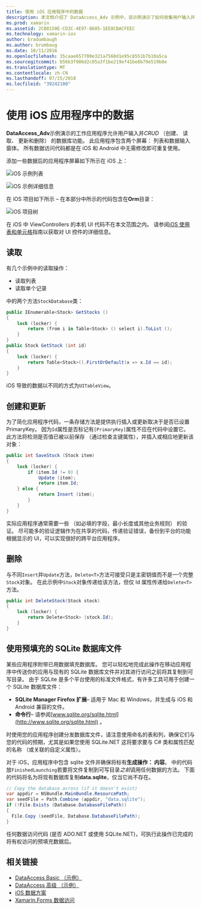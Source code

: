 ```yaml
---
title: 使用 iOS 应用程序中的数据
description: 本文档介绍了 DataAccess_Adv 示例中，该示例演示了如何收集用户输入并执行创建、 读取、 更新和删除 (CRUD) 数据库中的 Xamarin.iOS 应用程序的操作。
ms.prod: xamarin
ms.assetid: 2CB8150E-CD2C-4E97-8605-1EE8CBACFEEC
ms.technology: xamarin-ios
author: bradumbaugh
ms.author: brumbaug
ms.date: 10/11/2016
ms.openlocfilehash: 35caae657700e321a7560d1e95c8551b7b10a5ca
ms.sourcegitcommit: b56b3f906d2c05a3f1be219ef41be8b79e519b8e
ms.translationtype: MT
ms.contentlocale: zh-CN
ms.lasthandoff: 07/25/2018
ms.locfileid: "39242100"
---
```

# <a name="using-data-in-an-ios-app"></a>使用 iOS 应用程序中的数据

**DataAccess_Adv**示例演示的工作应用程序允许用户输入并*CRUD* （创建、 读取、 更新和删除） 的数据库功能。 此应用程序包含两个屏幕： 列表和数据输入窗体。 所有数据访问代码都是在 iOS 和 Android 中无需修改即可重复使用。

添加一些数据后的应用程序屏幕如下所示在 iOS 上：

 ![](using-data-in-an-app-images/image9.png "iOS 示例列表")

 ![](using-data-in-an-app-images/image10.png "iOS 示例详细信息")

在 iOS 项目如下所示 – 在本部分中所示的代码包含在**Orm**目录：

 ![](using-data-in-an-app-images/image13.png "iOS 项目树")

在 iOS 中 ViewControllers 的本机 UI 代码不在本文范围之内。
请参阅[iOS 使用表和单元格](~/ios/user-interface/controls/tables/index.md)指南以获取对 UI 控件的详细信息。

## <a name="read"></a>读取

有几个示例中的读取操作：

-  读取列表
-  读取单个记录


中的两个方法`StockDatabase`类：

```csharp
public IEnumerable<Stock> GetStocks ()
{
    lock (locker) {
        return (from i in Table<Stock> () select i).ToList ();
    }
}
public Stock GetStock (int id)
{
    lock (locker) {
        return Table<Stock>().FirstOrDefault(x => x.Id == id);
    }
}
```

iOS 导致的数据以不同的方式为`UITableView`。

## <a name="create-and-update"></a>创建和更新

为了简化应用程序代码，一条存储方法是提供执行插入或更新取决于是否已设置 PrimaryKey。 因为`Id`属性是否标记有`[PrimaryKey]`属性不应在代码中设置它。
此方法将检测是否值已被以前保存 （通过检查主键属性），并插入或相应地更新该对象：

```csharp
public int SaveStock (Stock item)
{
    lock (locker) {
        if (item.Id != 0) {
            Update (item);
            return item.Id;
    } else {
            return Insert (item);
        }
    }
}
```



实际应用程序通常需要一些 （如必填的字段，最小长度或其他业务规则） 的验证。
尽可能多的验证逻辑作为在共享的代码，传递验证错误，备份到平台的功能根据显示的 UI，可以实现很好的跨平台应用程序。

## <a name="delete"></a>删除

与不同`Insert`并`Update`方法，`Delete<T>`方法可接受只是主密钥值而不是一个完整`Stock`对象。
在此示例中`Stock`对象传递给该方法，但仅 Id 属性传递给`Delete<T>`方法。

```csharp
public int DeleteStock(Stock stock)
{
    lock (locker) {
        return Delete<Stock> (stock.Id);
    }
}
```

## <a name="using-a-pre-populated-sqlite-database-file"></a>使用预填充的 SQLite 数据库文件

某些应用程序附带已用数据填充数据库。
您可以轻松地完成此操作在移动应用程序中传送你的应用与现有的 SQLite 数据库文件并对其进行访问之前将其复制到可写目录。 由于 SQLite 是多个平台使用的标准文件格式，有许多工具可用于创建一个 SQLite 数据库文件：

-  **SQLite Manager Firefox 扩展**– 适用于 Mac 和 Windows，并生成与 iOS 和 Android 兼容的文件。
-  **命令行**– 请参阅[www.sqlite.org/sqlite.html](http://www.sqlite.org/sqlite.html) 。


时使用您的应用程序创建分发数据库文件，请注意使用命名的表和列，确保它们与您的代码的预期，尤其是如果您使用 SQLite.NET 这将要求要与 C# 类和属性匹配的名称 （或关联的自定义属性）。

对于 iOS，应用程序中包含 sqlite 文件并确保将标有**生成操作： 内容**。 中的代码放`FinishedLaunching`若要将文件复制到可写目录*之前*调用任何数据的方法。 下面的代码将名为将现有数据库复制**data.sqlite**，仅当它尚不存在。

```csharp
// Copy the database across (if it doesn't exist)
var appdir = NSBundle.MainBundle.ResourcePath;
var seedFile = Path.Combine (appdir, "data.sqlite");
if (!File.Exists (Database.DatabaseFilePath))
{
  File.Copy (seedFile, Database.DatabaseFilePath);
}
```

任何数据访问代码 (是否 ADO.NET 或使用 SQLite.NET)，可执行此操作已完成的将有权访问的预填充数据后。


## <a name="related-links"></a>相关链接

- [DataAccess Basic （示例）](https://github.com/xamarin/mobile-samples/tree/master/DataAccess/Basic)
- [DataAccess 高级 （示例）](https://github.com/xamarin/mobile-samples/tree/master/DataAccess/Advanced)
- [iOS 数据方案](https://github.com/xamarin/recipes/tree/master/Recipes/ios/data/sqlite)
- [Xamarin.Forms 数据访问](~/xamarin-forms/app-fundamentals/databases.md)
